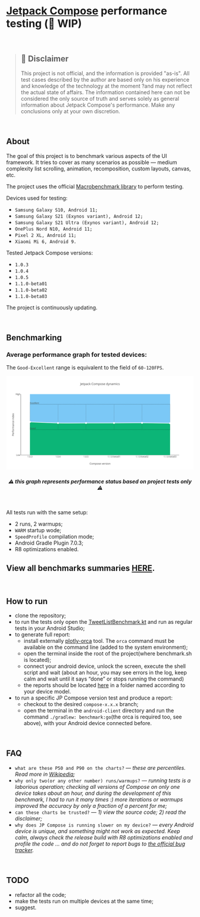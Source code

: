 # [Jetpack Compose](https://developer.android.com/jetpack/compose) performance testing (🚧 WIP)

<br/>

> ## 🛑 Disclaimer 
> This project is not official, and the information is provided "as-is".
All test cases described by the author are based only on his experience and knowledge of the technology at the moment ?and may not reflect the actual state of affairs. 
The information contained here can not be considered the only source of truth and serves solely as general information about Jetpack Compose's performance.
Make any conclusions only at your own discretion.



<br/>

## About

The goal of this project is to benchmark various aspects of the UI framework.  It tries to cover as many scenarios as possible  — medium complexity list scrolling, animation, recomposition, custom layouts, canvas, etc.

The project uses the official [Macrobenchmark library](https://developer.android.com/studio/profile/macrobenchmark-intro?hl=en) to perform testing.

Devices used for testing: 
 - `Samsung Galaxy S10, Android 11; `
 - `Samsung Galaxy S21 (Exynos variant), Android 12;`
 - `Samsung Galaxy S21 Ultra (Exynos variant), Android 12;`
 - `OnePlus Nord N10, Android 11;`
 - `Pixel 2 XL, Android 11;`
 - `Xiaomi Mi 6, Android 9.`

Tested Jetpack Compose versions: 
 - `1.0.3`
 - `1.0.4`
 - `1.0.5`
 - `1.1.0-beta01` 
 - `1.1.0-beta02`
 - `1.1.0-beta03`

The project is continuously updating.

<br/>

## Benchmarking

### Average performance graph for tested devices:
The `Good-Excellent` range is equivalent to the field of `60-120FPS`.
<p align="center">
  <img src="android-client/benchmark/benchmark_reports/reports/compose_dynamics.svg">
</p>

#### <p align=center> *⚠️ this graph represents performance status based on project tests only ⚠️* </p>

<br/>

All tests run with the same setup:
 - 2 runs, 2 warmups;
 - `WARM` startup wode;
 - `SpeedProfile` compilation mode;
 - Android Gradle Plugin 7.0.3;
 - R8 optimizations enabled.

## View all benchmarks summaries [HERE](android-client/benchmark/benchmark_reports/reports).

<br/>

## How to run
 - clone the repository;
 - to run the tests only open the [TweetListBenchmark.kt](android-client/benchmark/src/main/java/com/sergey_y/benchmark/TweetListBenchmark.kt) and run as regular tests in your Android Studio;
 - to generate full report:
    - install externally [plotly-orca](https://github.com/plotly/orca) tool. The `orca` command must be available on the command line (added to the system environment);
    - open the terminal inside the root of the project(where benchmark.sh is located);
    - connect your android device, unlock the screen, execute the shell script and wait (about an hour, you may see errors in the log, keep calm and wait until it says “done” or stops running the command)
    - the reports should be located [here](android-client/benchmark/benchmark_reports/reports/) in a folder named according to your device model.
- to run a specific JP Compose version test and produce a report:
    - checkout to the desired `compose-x.x.x` branch;
    - open the terminal in the `android-client` directory and run the command `./gradlew: benchmark:go`(the orca is required too, see above), with your Android device connected before.
 
<br/> 

## FAQ
 - `what are these P50 and P90 on the charts?` — *these are percentiles. Read more in [Wikipedia](https://en.wikipedia.org/wiki/Percentile);*
 - `why only two(or any other number) runs/warmups?` — *running tests is a laborious operation; checking all versions of Compose on only one device takes about an hour, and during the development of this benchmark, I had to run it many times :) more iterations or warmups improved the accuracy by only a fraction of a percent for me;*
 - `can these charts be trusted?` — *1) view the source code; 2) read the disclaimer;*
 - `why does JP Compose is running slower on my device?` — *every Android device is unique, and something might not work as expected. Keep calm, always check the release build with R8 optimizations enabled and profile the code ... and do not forget to report bugs to [the official bug tracker](https://issuetracker.google.com/issues/new?component=612128&template=1253476).*

<br/>

## TODO
 - refactor all the code;
 - make the tests run on multiple devices at the same time;
 - suggest.